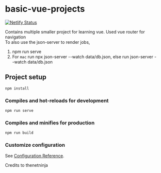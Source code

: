 # basic-vue-projects

[![Netlify Status](https://api.netlify.com/api/v1/badges/1a1b031d-3292-4dc0-8bb2-86e8397e2f02/deploy-status)](https://app.netlify.com/sites/basic-vue-projects/deploys)

Contains multiple smaller project for learning vue. Used vue router for navigation <br/>
To also use the json-server to render jobs,

1. npm run serve
2. For `mac` run npx json-server --watch data/db.json, else run json-server --watch data/db.json

## Project setup

```
npm install
```

### Compiles and hot-reloads for development

```
npm run serve
```

### Compiles and minifies for production

```
npm run build
```

### Customize configuration

See [Configuration Reference](https://cli.vuejs.org/config/).

Credits to thenetninja
